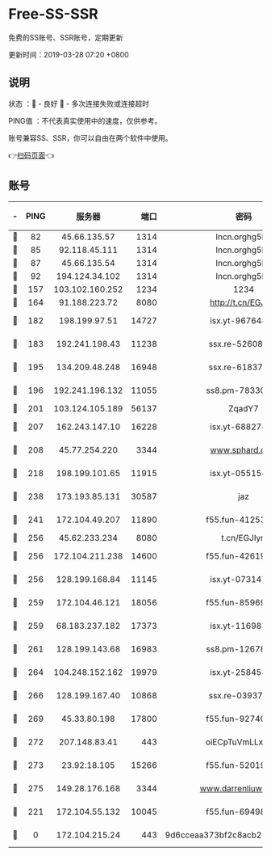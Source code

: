 # Free-SS-SSR

免费的SS账号、SSR账号，定期更新

更新时间：2019-03-28 07:20 +0800

## 说明

状态     ：🙂 - 良好 🙁 - 多次连接失败或连接超时

PING值   ：不代表真实使用中的速度，仅供参考。

账号兼容SS、SSR，你可以自由在两个软件中使用。

👉[扫码页面](https://liesauer.github.io/Free-SS-SSR/)👈

## 账号

|-|PING|服务器|端口|密码|加密方式|区域|
|:----:|:----:|:-----:|-----:|:----:|:----:|:----:|
|🙂|82|45.66.135.57|1314|lncn.orghg5k8|rc4|US|
|🙂|85|92.118.45.111|1314|lncn.orghg5k8|rc4|GR|
|🙂|87|45.66.135.54|1314|lncn.orghg5k8|rc4|US|
|🙂|92|194.124.34.102|1314|lncn.orghg5k8|rc4|JP|
|🙂|157|103.102.160.252|1234|1234|rc4-md5|JP|
|🙂|164|91.188.223.72|8080|http://t.cn/EGJIyrl|rc4-md5|RU|
|🙂|182|198.199.97.51|14727|isx.yt-96764885|aes-256-cfb|US|
|🙂|183|192.241.198.43|11238|ssx.re-52608805|aes-256-cfb|US|
|🙂|195|134.209.48.248|16948|ssx.re-61837260|aes-256-cfb|US|
|🙂|196|192.241.196.132|11055|ss8.pm-78330717|aes-256-cfb|US|
|🙂|201|103.124.105.189|56137|ZqadY7|chacha20|US|
|🙂|207|162.243.147.10|16228|isx.yt-68827444|aes-256-cfb|US|
|🙂|208|45.77.254.220|3344|www.sphard.com|aes-256-cfb|SG|
|🙂|218|198.199.101.65|11915|isx.yt-05515467|aes-256-cfb|US|
|🙂|238|173.193.85.131|30587|jaz|aes-256-cfb|US|
|🙂|241|172.104.49.207|11890|f55.fun-41253469|aes-256-cfb|SG|
|🙂|256|45.62.233.234|8080|t.cn/EGJIyrl|rc4-md5|CA|
|🙂|256|172.104.211.238|14600|f55.fun-42619304|aes-256-cfb|US|
|🙂|256|128.199.168.84|11145|isx.yt-07314732|aes-256-cfb|SG|
|🙂|259|172.104.46.121|18056|f55.fun-85969675|aes-256-cfb|SG|
|🙂|259|68.183.237.182|17373|isx.yt-11698374|aes-256-cfb|SG|
|🙂|261|128.199.143.68|16983|ss8.pm-12678222|aes-256-cfb|SG|
|🙂|264|104.248.152.162|19979|isx.yt-25845837|aes-256-cfb|SG|
|🙂|266|128.199.167.40|10868|ssx.re-03937502|aes-256-cfb|SG|
|🙂|269|45.33.80.198|17800|f55.fun-92740670|aes-256-cfb|US|
|🙂|272|207.148.83.41|443|oiECpTuVmLLxk4Ts|aes-256-cfb|AU|
|🙂|273|23.92.18.105|15266|f55.fun-52019273|aes-256-cfb|US|
|🙂|275|149.28.176.168|3344|www.darrenliuwei.com|aes-256-cfb|AU|
|🙂|221|172.104.55.132|10045|f55.fun-69498870|aes-256-cfb|SG|
|🙁|0|172.104.215.24|443|9d6cceaa373bf2c8acb22e60b6a58be6|aes-256-cfb|US|
